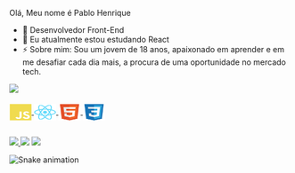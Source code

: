 Olá, Meu nome é Pablo Henrique

- 🔭 Desenvolvedor Front-End
- 🌱 Eu atualmente estou estudando React
- ⚡ Sobre mim:  Sou um jovem de 18 anos, apaixonado em aprender e em me desafiar cada dia mais, a procura de uma oportunidade no mercado tech.

<div align="left">
  <a href="https://github.com/PABLOHLS3">
  <img height="190em" src="https://github-readme-stats.vercel.app/api?username=PABLOHLS3&show_icons=true&theme=highcontrast&include_all_commits=true&count_private=true"/>
</div>
<div style="display: inline_block"><br>
  <img align="center" alt="Pablo-Js" height="30" width="40" src="https://raw.githubusercontent.com/devicons/devicon/master/icons/javascript/javascript-plain.svg">
  <img align="center" alt="Pablo-React" height="30" width="40" src="https://raw.githubusercontent.com/devicons/devicon/master/icons/react/react-original.svg">
  <img align="center" alt="Pablo-HTML" height="30" width="40" src="https://raw.githubusercontent.com/devicons/devicon/master/icons/html5/html5-original.svg">
  <img align="center" alt="Pablo-CSS" height="30" width="40" src="https://raw.githubusercontent.com/devicons/devicon/master/icons/css3/css3-original.svg">
</div>

##

<div> 
  <a href = "mailto:pablo.shenrrique@gmail.com"><img src="https://img.shields.io/badge/Gmail-D14836?style=for-the-badge&logo=gmail&logoColor=white"</a>
  <a href="https://www.linkedin.com/in/pablo-henrique-3b37b9205"><img src="https://img.shields.io/badge/-LinkedIn-%230077B5?style=for-the-badge&logo=linkedin&logoColor=white" target="_blank"></a>
 <a href = "https://wa.me/5511957170874"><img src="https://img.shields.io/badge/WhatsApp-25D366?style=for-the-badge&logo=whatsapp&logoColor=white"> </a>
 
  ![Snake animation](https://github.com/PABLOHLS3/PABLOHLS3/blob/output/github-contribution-grid-snake.svg)
 
</div>



